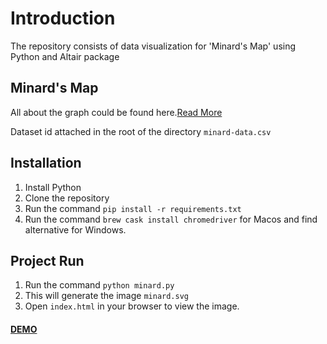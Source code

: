 # Introduction

The repository consists of data visualization for 'Minard's Map' using Python and Altair package

## Minard's Map

All about the graph could be found here.[Read More](https://www.wikiwand.com/en/Charles_Joseph_Minard)

Dataset id attached in the root of the directory ```minard-data.csv```

## Installation
1. Install Python
2. Clone the repository
3. Run the command ```pip install -r requirements.txt```
4. Run the command ```brew cask install chromedriver``` for Macos and find alternative for Windows.

## Project Run
1. Run the command ```python minard.py```
2. This will generate the image ```minard.svg```
3. Open ```index.html``` in your browser to view the image.


#### [DEMO](https://tulsyanp.github.io/data-visualization-python-altair-minard-map/) 